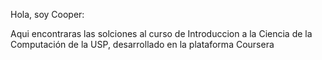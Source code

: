 Hola, soy Cooper: 

Aqui encontraras las solciones al curso de Introduccion a la Ciencia de la Computación de la USP, desarrollado en la plataforma Coursera

